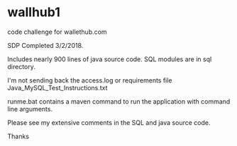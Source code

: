 # wallhub1
code challenge for wallethub.com

SDP Completed 3/2/2018.

Includes nearly 900 lines of java source code. SQL modules are in sql directory.

I'm not sending back the access.log or requirements file Java_MySQL_Test_Instructions.txt

runme.bat contains a maven command to run the application with command line arguments.

Please see my extensive comments in the SQL and java source code.

Thanks
